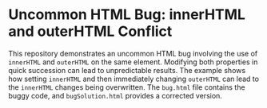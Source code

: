 # Uncommon HTML Bug: innerHTML and outerHTML Conflict
This repository demonstrates an uncommon HTML bug involving the use of `innerHTML` and `outerHTML` on the same element. Modifying both properties in quick succession can lead to unpredictable results. The example shows how setting `innerHTML` and then immediately changing `outerHTML` can lead to the `innerHTML` changes being overwritten.
The `bug.html` file contains the buggy code, and `bugSolution.html` provides a corrected version. 